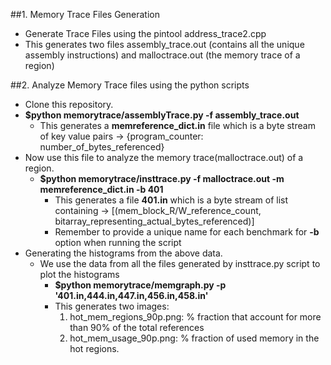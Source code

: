 ##1. Memory Trace Files Generation
* Generate Trace Files using the pintool address_trace2.cpp
* This generates two files assembly_trace.out (contains all the unique assembly instructions) and malloctrace.out (the memory trace of a region)

##2. Analyze Memory Trace files using the python scripts
* Clone this repository.
* **$python memorytrace/assemblyTrace.py -f assembly_trace.out**
  * This generates a **memreference_dict.in** file which is a byte stream of key value pairs -> {program_counter: number_of_bytes_referenced}
* Now use this file to analyze the memory trace(malloctrace.out) of a region.
  * **$python memorytrace/insttrace.py -f malloctrace.out -m memreference_dict.in -b 401**
    * This generates a file **401.in** which is a byte stream of list containing -> [(mem_block_R/W_reference_count, bitarray_representing_actual_bytes_referenced)]
    * Remember to provide a unique name for each benchmark for **-b** option when running the script
* Generating the histograms from the above data.
  * We use the data from all the files generated by insttrace.py script to plot the histograms
    * **$python memorytrace/memgraph.py -p '401.in,444.in,447.in,456.in,458.in'**
    * This generates two images:
      1. hot_mem_regions_90p.png: % fraction that account for more than 90% of the total references
      2. hot_mem_usage_90p.png: % fraction of used memory in the hot regions.
  
